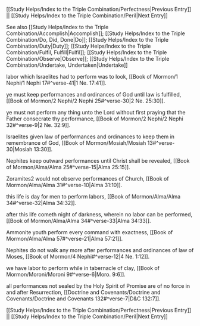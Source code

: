 [[Study Helps/Index to the Triple Combination/Perfectness|Previous Entry]]  ||  [[Study Helps/Index to the Triple Combination/Peril|Next Entry]]

 See also [[Study Helps/Index to the Triple Combination/Accomplish|Accomplish]]; [[Study Helps/Index to the Triple Combination/Do, Did, Done|Do]]; [[Study Helps/Index to the Triple Combination/Duty|Duty]]; [[Study Helps/Index to the Triple Combination/Fulfil, Fulfill|Fulfil]]; [[Study Helps/Index to the Triple Combination/Observe|Observe]]; [[Study Helps/Index to the Triple Combination/Undertake, Undertaken|Undertake]]

 labor which Israelites had to perform was to look, [[Book of Mormon/1 Nephi/1 Nephi 17#^verse-41|1 Ne. 17:41]].

 ye must keep performances and ordinances of God until law is fulfilled, [[Book of Mormon/2 Nephi/2 Nephi 25#^verse-30|2 Ne. 25:30]].

 ye must not perform any thing unto the Lord without first praying that the Father consecrate thy performance, [[Book of Mormon/2 Nephi/2 Nephi 32#^verse-9|2 Ne. 32:9]].

 Israelites given law of performances and ordinances to keep them in remembrance of God, [[Book of Mormon/Mosiah/Mosiah 13#^verse-30|Mosiah 13:30]].

 Nephites keep outward performances until Christ shall be revealed, [[Book of Mormon/Alma/Alma 25#^verse-15|Alma 25:15]].

 Zoramites2 would not observe performances of Church, [[Book of Mormon/Alma/Alma 31#^verse-10|Alma 31:10]].

 this life is day for men to perform labors, [[Book of Mormon/Alma/Alma 34#^verse-32|Alma 34:32]].

 after this life cometh night of darkness, wherein no labor can be performed, [[Book of Mormon/Alma/Alma 34#^verse-33|Alma 34:33]].

 Ammonite youth perform every command with exactness, [[Book of Mormon/Alma/Alma 57#^verse-21|Alma 57:21]].

 Nephites do not walk any more after performances and ordinances of law of Moses, [[Book of Mormon/4 Nephi#^verse-12|4 Ne. 1:12]].

 we have labor to perform while in tabernacle of clay, [[Book of Mormon/Moroni/Moroni 9#^verse-6|Moro. 9:6]].

 all performances not sealed by the Holy Spirit of Promise are of no force in and after Resurrection, [[Doctrine and Covenants/Doctrine and Covenants/Doctrine and Covenants 132#^verse-7|D&C 132:7]].

[[Study Helps/Index to the Triple Combination/Perfectness|Previous Entry]]  ||  [[Study Helps/Index to the Triple Combination/Peril|Next Entry]]